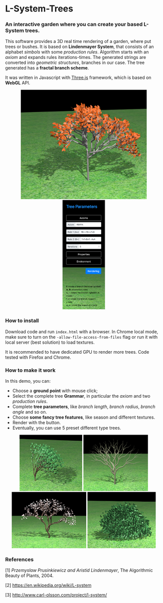 # L-System-Trees
### An interactive garden where you can create your based L-System trees.

This software provides a 3D real time rendering of a garden, where put trees or bushes.
It is based on **Lindenmayer System**, that consists of an alphabet _simbols_ with some _production rules_. Algorithm 
starts with an _axiom_ and expands rules iterations-times. The generated strings are converted into 
*geometric structures*, branches in our case. The tree generated has a **fractal branch scheme**.

It was written in Javascript with [Three.js](https://threejs.org) framework, which is based on **WebGL** API.

<div>
<p align="center">
<img src="demoImages/preset1.png" width=auto height=350px></img>
<img src="demoImages/menu.png" width=auto height=350px></img>
</p>
<div/>

### How to install

Download code and run `index.html` with a browser. In Chrome local mode, make sure to turn on the 
`-allow-file-access-from-files` flag or run it with local server (best solution) to load textures.

It is recommended to have dedicated GPU to render more trees. Code tested with Firefox and Chrome.

### How to make it work

In this demo, you can:

- Choose a **ground point** with mouse click;
- Select the complete tree **Grammar**, in particular the _axiom_ and two _production rules_.
- Complete **tree parameters**, like _branch length_, _branch radius_, _branch angle_ and so on.
- Choose **some fancy tree features**, like season and different textures.
- Render with the button.
- Eventually, you can use 5 preset different type trees.

<div>
<p align="center">
<img src="demoImages/preset2.png" width=auto height=180px></img>
<img src="demoImages/preset3.png" width=auto height=180px></img>
<img src="demoImages/preset4.png" width=auto height=180px></img>
<img src="demoImages/preset5.png" width=auto height=180px></img>
</p>
<div/>

### References

[1] <i>Przemyslaw Prusinkiewicz and Aristid Lindenmayer</i>, The Algorithmic Beauty of Plants, 2004.

[2] https://en.wikipedia.org/wiki/L-system

[3] http://www.carl-olsson.com/project/l-system/


